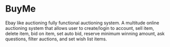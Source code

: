 # BuyMe
Ebay like auctioning fully functional auctioning system. A multitude online auctioning system that allows user 
to create/login to account, sell item, delete item, bid on item, set auto bid, reserve minimum winning amount, 
ask questions, filter auctions, and set wish list items.
